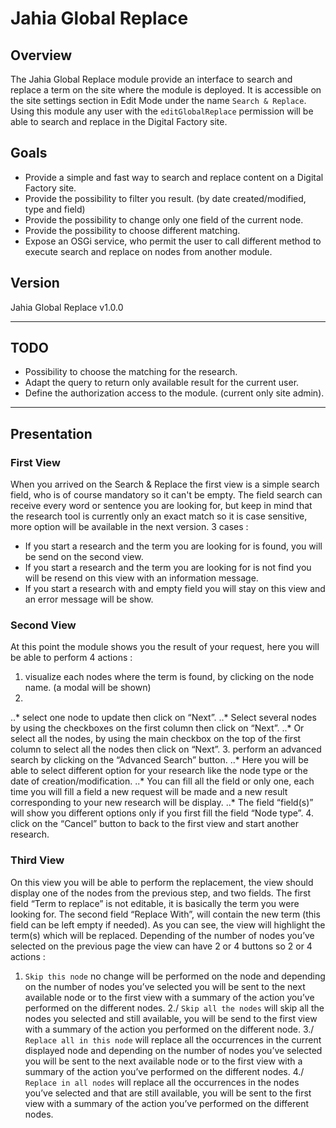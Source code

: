 # Jahia Global Replace

## Overview
The Jahia Global Replace module provide an interface to search and replace a term on the site where the module is deployed.
 It is accessible on the site settings section in Edit Mode under the name `Search & Replace`. Using this module any user with the `editGlobalReplace` permission
 will be able to search and replace in the Digital Factory site.

## Goals

- Provide a simple and fast way to search and replace content on a Digital Factory site.
- Provide the possibility to filter you result. (by date created/modified, type and field)
- Provide the possibility to change only one field of the current node.
- Provide the possibility to choose different matching.
- Expose an OSGi service, who permit the user to call different method to execute search and replace on nodes from another module.

## Version

Jahia Global Replace v1.0.0

---

## TODO
- Possibility to choose the matching for the research.
- Adapt the query to return only available result for the current user.
- Define the authorization access to the module. (current only site admin).

---

## Presentation
### First View
When you arrived on the Search & Replace the first view is a simple search field, who is of course mandatory so it can't be empty.
The field search can receive every word or sentence you are looking for, but keep in mind that the research tool is currently
 only an exact match so it is case sensitive, more option will be available in the next version.
3 cases :
- If you start a research and the term you are looking for is found, you will be send on the second view.
- If you start a research and the term you are looking for is not find you will be resend on this view with an information message.
- If you start a research with and empty field you will stay on this view and an error message will be show.

### Second View
At this point the module shows you the result of your request, here you will be able to perform 4 actions :

1. visualize each nodes where the term is found, by clicking on the node name. (a modal will be shown)
2.
..* select one node to update then click on “Next”.
..* Select several nodes by using the checkboxes on the first column then click on “Next”.
..* Or select all the nodes, by using the main checkbox on the top of the first column to select all the nodes then click on “Next”.
3. perform an advanced search by clicking on the “Advanced Search” button.
..* Here you will be able to select different option for your research like the node type or the date of creation/modification.
..* You can fill all the field or only one, each time you will fill a field a new request will be made and a new result corresponding to your new research will be display.
..* The field “field(s)” will show you different options only if you first fill the field “Node type”.
4. click on the “Cancel” button to back to the first view and start another research.

### Third View
On this view you will be able to perform the replacement, the view should display one of the nodes from the previous step, and two fields.
The first field “Term to replace” is not editable, it is basically the term you were looking for. The second field “Replace With”, will contain the new term (this field can be left empty if needed).
As you can see, the view will highlight the term(s) which will be replaced.
Depending of the number of nodes you’ve selected on the previous page the view can have 2 or 4 buttons so 2 or 4 actions :
1. `Skip this node` no change will be performed on the node and depending on the number of nodes you’ve selected you will be sent to the next available node or to the first view with a summary of the action you’ve performed on the different nodes.
2./ `Skip all the nodes` will skip all the nodes you selected and still available, you will be send to the first view with a summary of the action you performed on the different node.
3./ `Replace all in this node` will replace all the occurrences in the current displayed node and depending on the number of nodes you’ve selected you will be sent to the next available node or to the first view with a summary of the action you’ve performed on the different nodes.
4./ `Replace in all nodes` will replace all the occurrences in the nodes you’ve selected and that are still available, you will be sent to the first view with a summary of the action you’ve performed on the different nodes.